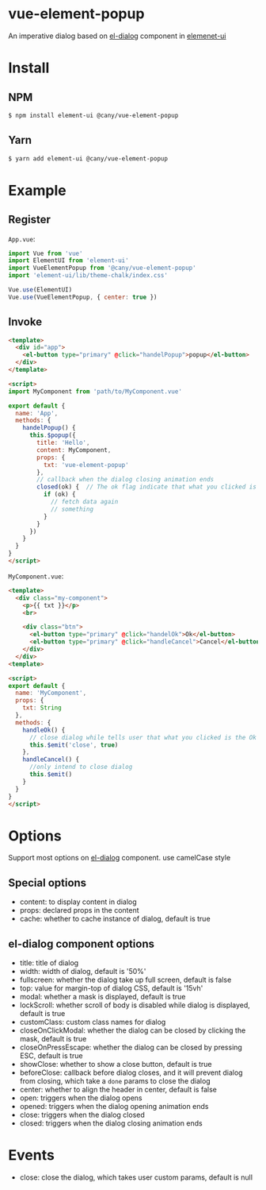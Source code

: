 # vue-element-popup

An imperative dialog based on [el-dialog](https://element.eleme.cn/#/en-US/component/dialog) component in [elemenet-ui](https://github.com/ElemeFE/element)

# Install

## NPM

```bash
$ npm install element-ui @cany/vue-element-popup
```

## Yarn

```bash
$ yarn add element-ui @cany/vue-element-popup
```

# Example

## Register

`App.vue`:

```js
import Vue from 'vue'
import ElementUI from 'element-ui'
import VueElementPopup from '@cany/vue-element-popup'
import 'element-ui/lib/theme-chalk/index.css'

Vue.use(ElementUI)
Vue.use(VueElementPopup, { center: true })
```

## Invoke

```html
<template>
  <div id="app">
    <el-button type="primary" @click="handelPopup">popup</el-button>
  </div>
</template>

<script>
import MyComponent from 'path/to/MyComponent.vue'

export default {
  name: 'App',
  methods: {
    handelPopup() {
      this.$popup({
        title: 'Hello',
        content: MyComponent,
        props: {
          txt: 'vue-element-popup'
        },
        // callback when the dialog closing animation ends
        closed(ok) {  // The ok flag indicate that what you clicked is the Ok button
          if (ok) {
            // fetch data again
            // something
          }
        }
      })
    }
  }
}
</script>
```

`MyComponent.vue`:

```html
<template>
  <div class="my-component">
    <p>{{ txt }}</p>
    <br>

    <div class="btn">
      <el-button type="primary" @click="handelOk">Ok</el-button>
      <el-button type="primary" @click="handleCancel">Cancel</el-button>
    </div>
  </div>
<template>

<script>
export default {
  name: 'MyComponent',
  props: {
    txt: String
  },
  methods: {
    handleOk() {
      // close dialog while tells user that what you clicked is the Ok button
      this.$emit('close', true)
    },
    handleCancel() {
      //only intend to close dialog
      this.$emit()
    }
  }
}
</script>
```

# Options

Support most options on [el-dialog](https://element.eleme.cn/#/en-US/component/dialog) component. use camelCase style

## Special options

- content: to display content in dialog
- props: declared props in the content
- cache: whether to cache instance of dialog, default is true

## el-dialog component options

- title: title of dialog
- width: width of dialog, default is '50%'
- fullscreen: whether the dialog take up full screen, default is false
- top: value for margin-top of dialog CSS, default is '15vh'
- modal: whether a mask is displayed, default is true
- lockScroll: whether scroll of body is disabled while dialog is displayed, default is true
- customClass: custom class names for dialog
- closeOnClickModal: whether the dialog can be closed by clicking the mask, default is true
- closeOnPressEscape: whether the dialog can be closed by pressing ESC, default is true
- showClose: whether to show a close button, default is true
- beforeClose: callback before dialog closes, and it will prevent dialog from closing, which take a `done` params to close the dialog
- center: whether to align the header in center, default is false
- open: triggers when the dialog opens
- opened: triggers when the dialog opening animation ends
- close: triggers when the dialog closed
- closed: triggers when the dialog closing animation ends

# Events

- close: close the dialog, which takes user custom params, default is null
